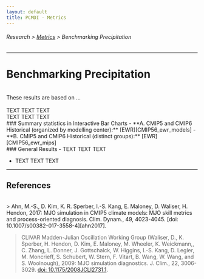 ```yaml
---
layout: default
title: PCMDI - Metrics
---
```

###### Research > [Metrics][Metrics] > Benchmarking Precipitation
---

# Benchmarking Precipitation
<br/>
These results are based on ...
<br/>

<br/>
TEXT TEXT TEXT
 
<br/>
TEXT TEXT TEXT

<br/>
### Summary statistics in Interactive Bar Charts
  - **A. CMIP5 and CMIP6 Historical (organized by modelling center):** [EWR][CMIP56_ewr_models]
  - **B. CMIP5 and CMIP6 Historical (distinct groups):** [EWR][CMIP56_ewr_mips]


<br/>
### General Results
- TEXT TEXT TEXT 

- TEXT TEXT TEXT 

---

## References
<br/>
> Ahn, M.-S., D. Kim, K. R. Sperber, I.-S. Kang, E. Maloney, D. Waliser, H. Hendon, 2017: MJO simulation in CMIP5 climate models: MJO skill metrics and process-oriented diagnosis. Clim. Dynam., 49, 4023-4045. [doi: 10.1007/s00382-017-3558-4][ahn2017].

> CLIVAR Madden-Julian Oscillation Working Group (Waliser, D., K. Sperber, H. Hendon, D. Kim, E. Maloney, M. Wheeler, K. Weickmann,, C. Zhang, L. Donner, J. Gottschalck, W. Higgins, I.-S. Kang, D. Legler, M. Moncrieff, S. Schubert, W. Stern, F. Vitart, B. Wang, W. Wang, and S. Woolnough), 2009: MJO simulation diagnostics. J. Clim., 22, 3006-3029. [doi: 10.1175/2008JCLI2731.1][clivarmjo2009].

 

[dhkim]: https://atmos.uw.edu/faculty-and-research/core-faculty/daehyun-kim/
[dhkimgroup]: https://sites.google.com/uw.edu/kimresearchgroup
[mjotaskforce]: http://www.wmo.int/pages/prog/arep/wwrp/new/MJO_Task_Force_index.html

[ahn2017]: https://doi.org/10.1007/s00382-017-3558-4
[clivarmjo2009]: https://doi.org/10.1175/2008JCLI2731.1
[kim2009]: https://doi.org/10.1175/2009JCLI3063.1
[Madden1971]: https://doi.org/10.1175/1520-0469(1971)028<0702:DOADOI>2.0.CO;2
[Madden1972]: https://doi.org/10.1175/1520-0469(1972)029<1109:DOGSCC>2.0.CO;2
[Madden1994]: https://doi.org/10.1175/1520-0493(1994)122<0814:OOTDTO>2.0.CO;2

[CMIP56_ewr_models]: https://pcmdi.llnl.gov/pmp-preliminary-results/mjo_metrics/mjo_ewr_cmip5and6_overlap_runs_average_sorted_standalone.html
[CMIP56_ewr_mips]: https://pcmdi.llnl.gov/pmp-preliminary-results/mjo_metrics/mjo_ewr_cmip5and6_overlap_runs_average_standalone.html


[Metrics]:{{site.baseurl}}/research/metrics/index.html
